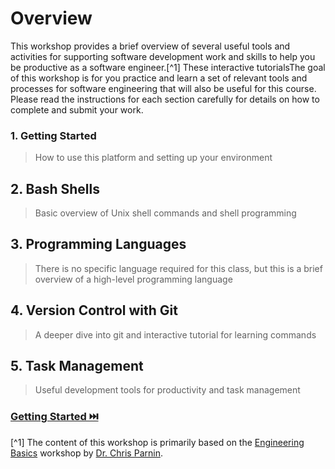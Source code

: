 # Overview

This workshop provides a brief overview of several useful tools and activities for supporting software development work and skills to help you be productive as a software engineer.[^1] These interactive tutorialsThe goal of this workshop is for you practice and learn a set of relevant tools and processes for software engineering that will also be useful for this course. Please read the instructions for each section carefully for details on how to complete and submit your work.

### **1. Getting Started**
> How to use this platform and setting up your environment

## **2. Bash Shells**
> Basic overview of Unix shell commands and shell programming

## **3. Programming Languages**
> There is no specific language required for this class, but this is a brief overview of a high-level programming language

## **4. Version Control with Git**
> A deeper dive into git and interactive tutorial for learning commands

## **5. Task Management**
> Useful development tools for productivity and task management

### [Getting Started ⏭️](Setup.md)

[^1] The content of this workshop is primarily based on the [Engineering Basics](https://github.com/chrisparnin/EngineeringBasics) workshop by [Dr. Chris Parnin](https://chrisparnin.me).